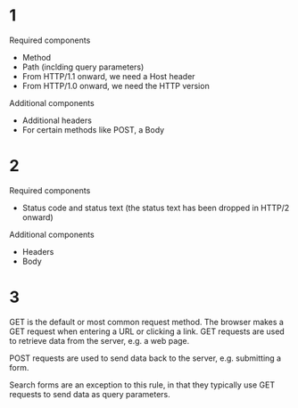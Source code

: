 # 1

Required components

* Method
* Path (inclding query parameters)
* From HTTP/1.1 onward, we need a Host header
* From HTTP/1.0 onward, we need the HTTP version

Additional components

* Additional headers
* For certain methods like POST, a Body

# 2

Required components

* Status code and status text (the status text has been dropped in HTTP/2
onward)

Additional components

* Headers
* Body

# 3

GET is the default or most common request method. The browser makes a GET
request when entering a URL or clicking a link. GET requests are used to
retrieve data from the server, e.g. a web page.

POST requests are used to send data back to the server, e.g. submitting a form.

Search forms are an exception to this rule, in that they typically use GET
requests to send data as query parameters.
